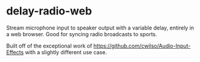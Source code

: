 # delay-radio-web
Stream microphone input to speaker output with a variable delay, entirely in a web browser.  Good for syncing radio broadcasts to sports.

Built off of the exceptional work of https://github.com/cwilso/Audio-Input-Effects with a slightly different use case.
